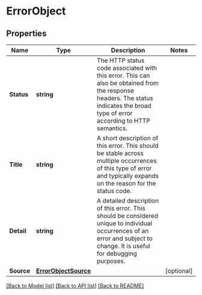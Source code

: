 # ErrorObject

## Properties

Name | Type | Description | Notes
------------ | ------------- | ------------- | -------------
**Status** | **string** | The HTTP status code associated with this error. This can also be obtained from the response headers. The status indicates the broad type of error according to HTTP semantics.  | 
**Title** | **string** | A short description of this error. This should be stable across multiple occurrences of this type of error and typically expands on the reason for the status code.  | 
**Detail** | **string** | A detailed description of this error. This should be considered unique to individual occurrences of an error and subject to change. It is useful for debugging purposes.  | 
**Source** | [**ErrorObjectSource**](ErrorObject_source.md) |  | [optional] 

[[Back to Model list]](../README.md#documentation-for-models) [[Back to API list]](../README.md#documentation-for-api-endpoints) [[Back to README]](../README.md)


